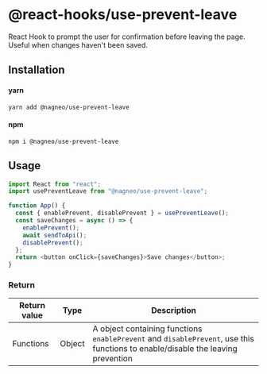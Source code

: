 # @react-hooks/use-prevent-leave

React Hook to prompt the user for confirmation before leaving the page. Useful when changes haven't been saved.

## Installation

#### yarn

`yarn add @nagneo/use-prevent-leave`

#### npm

`npm i @nagneo/use-prevent-leave`

## Usage

```js
import React from "react";
import usePreventLeave from "@nagneo/use-prevent-leave";

function App() {
  const { enablePrevent, disablePrevent } = usePreventLeave();
  const saveChanges = async () => {
    enablePrevent();
    await sendToApi();
    disablePrevent();
  };
  return <button onClick={saveChanges}>Save changes</button>;
}
```

### Return

| Return value | Type   | Description                                                                                                                     |
| ------------ | ------ | ------------------------------------------------------------------------------------------------------------------------------- |
| Functions    | Object | A object containing functions `enablePrevent` and `disablePrevent`, use this functions to enable/disable the leaving prevention |